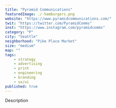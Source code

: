 ```yaml
---
title: "Pyramid Communications"
featuredImage: ./-hamburgers.png
website: "https://www.pyramidcommunications.com/"
twit: "https://twitter.com/PyramidComms"
inst: "https://www.instagram.com/pyramidcomms"
category: "P"
city: "Seattle"
neighborhood: "Pike Place Market"
size: "medium"
map: ""
tags:
    - strategy
    - advertising
    - print
    - engineering
    - branding
    - ux/ui
published: true
---
```


Description
